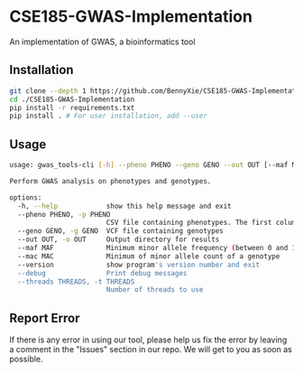 # CSE185-GWAS-Implementation

An implementation of GWAS, a bioinformatics tool

## Installation


```bash
git clone --depth 1 https://github.com/BennyXie/CSE185-GWAS-Implementation
cd ./CSE185-GWAS-Implementation
pip install -r requirements.txt
pip install . # For user installation, add --user
```



## Usage

```bash
usage: gwas_tools-cli [-h] --pheno PHENO --geno GENO --out OUT [--maf MAF] [--mac MAC] [--version] [--debug] [--threads THREADS]

Perform GWAS analysis on phenotypes and genotypes.

options:
  -h, --help            show this help message and exit
  --pheno PHENO, -p PHENO
                        CSV file containing phenotypes. The first column must be sample ID and the second column must be numeric phenotype measurements.
  --geno GENO, -g GENO  VCF file containing genotypes
  --out OUT, -o OUT     Output directory for results
  --maf MAF             Minimum minor allele frequency (between 0 and 1)
  --mac MAC             Minimum of minor allele count of a genotype
  --version             show program's version number and exit
  --debug               Print debug messages
  --threads THREADS, -t THREADS
                        Number of threads to use
```

## Report Error

If there is any error in using our tool, please help us fix the error by leaving a 
comment in the "Issues" section in our repo. We will get to you as soon as possible.
